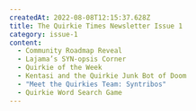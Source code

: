 ```yaml
---
createdAt: 2022-08-08T12:15:37.628Z
title: The Quirkie Times Newsletter Issue 1
category: issue-1
content:
  - Community Roadmap Reveal
  - Lajama’s SYN-opsis Corner
  - Quirkie of the Week
  - Kentasi and the Quirkie Junk Bot of Doom
  - "Meet the Quirkies Team: Syntribos"
  - Quirkie Word Search Game
---
```

